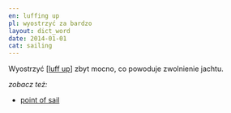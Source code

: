 ```yaml
---
en: luffing up
pl: wyostrzyć za bardzo
layout: dict_word
date: 2014-01-01
cat: sailing
---
```


Wyostrzyć [[luff up](/dict/luff-up.html)] zbyt mocno, co powoduje zwolnienie jachtu.

*zobacz też:*

* [point of sail](/dict/point-of-sail.html)